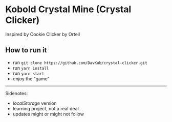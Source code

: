 # Kobold Crystal Mine (Crystal Clicker)

Inspired by Cookie Clicker by Orteil

## How to run it

-   run `git clone https://github.com/DavKub/crystal-clicker.git`
-   run `yarn install`
-   run `yarn start`
-   enjoy the "game"

---

Sidenotes:

-   _localStorage_ version
-   learning project, not a real deal
-   updates might or might not follow

